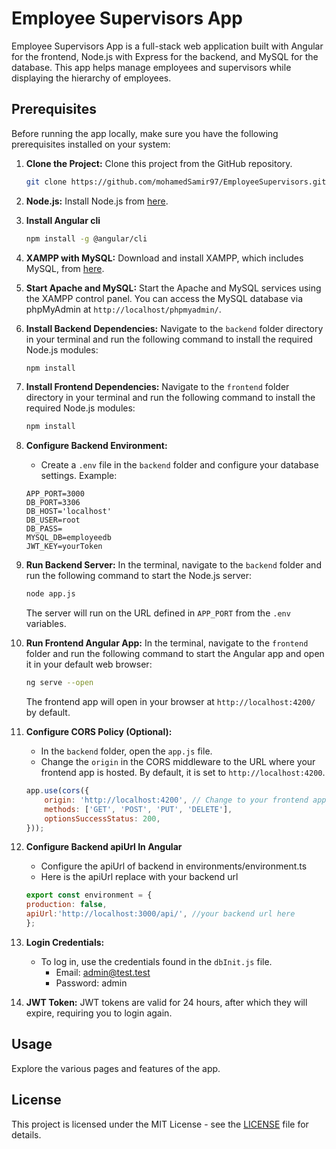 # Employee Supervisors App

Employee Supervisors App is a full-stack web application built with Angular for the frontend, Node.js with Express for the backend, and MySQL for the database. This app helps manage employees and supervisors while displaying the hierarchy of employees.

## Prerequisites

Before running the app locally, make sure you have the following prerequisites installed on your system:

1. **Clone the Project:** Clone this project from the GitHub repository.
   ```sh
   git clone https://github.com/mohamedSamir97/EmployeeSupervisors.git
   ```

2. **Node.js:** Install Node.js from [here](https://nodejs.org/).

3. **Install Angular cli**
   ```sh
   npm install -g @angular/cli
    ```
4. **XAMPP with MySQL:** Download and install XAMPP, which includes MySQL, from [here](https://www.apachefriends.org/download.html).

5. **Start Apache and MySQL:** Start the Apache and MySQL services using the XAMPP control panel. You can access the MySQL database via phpMyAdmin at `http://localhost/phpmyadmin/`.

6. **Install Backend Dependencies:** Navigate to the `backend` folder directory in your terminal and run the following command to install the required Node.js modules:

    ```sh
    npm install
    ```

7. **Install Frontend Dependencies:** Navigate to the `frontend` folder directory in your terminal and run the following command to install the required Node.js modules:

    ```sh
    npm install
    ```

8. **Configure Backend Environment:**
    - Create a `.env` file in the `backend` folder and configure your database settings. Example:

    ```dotenv
    APP_PORT=3000
    DB_PORT=3306
    DB_HOST='localhost'
    DB_USER=root
    DB_PASS=
    MYSQL_DB=employeedb
    JWT_KEY=yourToken
    ```

9. **Run Backend Server:** In the terminal, navigate to the `backend` folder and run the following command to start the Node.js server:

    ```sh
    node app.js
    ```

   The server will run on the URL defined in `APP_PORT` from the `.env` variables.

10. **Run Frontend Angular App:** In the terminal, navigate to the `frontend` folder and run the following command to start the Angular app and open it in your default web browser:

    ```sh
    ng serve --open
    ```

    The frontend app will open in your browser at `http://localhost:4200/` by default.

11. **Configure CORS Policy (Optional):**
    - In the `backend` folder, open the `app.js` file.
    - Change the `origin` in the CORS middleware to the URL where your frontend app is hosted. By default, it is set to `http://localhost:4200`.

    ```javascript
    app.use(cors({
        origin: 'http://localhost:4200', // Change to your frontend app URL
        methods: ['GET', 'POST', 'PUT', 'DELETE'],
        optionsSuccessStatus: 200,
    }));
    ```
12. **Configure Backend apiUrl In Angular**
    - Configure the apiUrl of backend in environments/environment.ts
    - Here is the apiUrl replace with your backend url

    ```javascript
    export const environment = {
    production: false,
    apiUrl:'http://localhost:3000/api/', //your backend url here
    };
    ``` 
13. **Login Credentials:**
    - To log in, use the credentials found in the `dbInit.js` file.
      - Email: admin@test.test
      - Password: admin

14. **JWT Token:** JWT tokens are valid for 24 hours, after which they will expire, requiring you to login again.

## Usage

Explore the various pages and features of the app.

## License

This project is licensed under the MIT License - see the [LICENSE](LICENSE) file for details.

